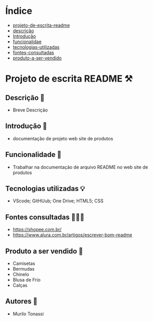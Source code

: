 # Índice

* [projeto-de-escrita-readme]( #projeto-de-escrita-readme)
* [descrição](#descrição)
* [Introdução](#introdução)
* [funcionalidae](#funcionalidade)
* [tecnologias-utilizadas](#funcionalidade)
* [fontes-consultadas](#fontes-consultadas)
* [produto-a-ser-vendido](#produto-a-ser-vendido)

# Projeto de escrita README ⚒️

## Descrição 📄
- Breve Descrição

## Introdução 📱
- documentação de projeto web site de produtos

## Funcionalidade 🧠
- Trabalhar na documentação de arquivo README no web site de produtos

## Tecnologias utilizadas 💡
- VScode; GitHUub; One Drive; HTML5; CSS


## Fontes consultadas 👨🏻‍💻
- https://shopee.com.br/ 
- https://www.alura.com.br/artigos/escrever-bom-readme


## Produto a ser vendido 👕
- Camisetas
- Bermudas
- Chinelo
- Blusa de Frio
- Calças

## Autores 📘
- Murilo Tonassi







